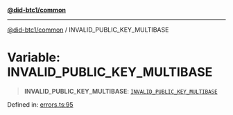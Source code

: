 [**@did-btc1/common**](../README.md)

***

[@did-btc1/common](../globals.md) / INVALID\_PUBLIC\_KEY\_MULTIBASE

# Variable: INVALID\_PUBLIC\_KEY\_MULTIBASE

> **INVALID\_PUBLIC\_KEY\_MULTIBASE**: [`INVALID_PUBLIC_KEY_MULTIBASE`](../enumerations/Btc1ErrorCode.md#invalid_public_key_multibase)

Defined in: [errors.ts:95](https://github.com/dcdpr/did-btc1-js/blob/751aedd75738c26882a2149e644ae32b9e424707/packages/common/src/errors.ts#L95)
